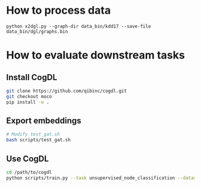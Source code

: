# How to process data
```
python x2dgl.py --graph-dir data_bin/kdd17 --save-file data_bin/dgl/graphs.bin
```

# How to evaluate downstream tasks

## Install CogDL

```bash
git clone https://github.com/qibinc/cogdl.git
git checkout moco
pip install -e .
```

## Export embeddings

```bash
# Modify test_gat.sh
bash scripts/test_gat.sh
```

## Use CogDL

```bash
cd /path/to/cogdl
python scripts/train.py --task unsupervised_node_classification --dataset blogcatalog --model prone from_numpy --hidden-size 64 --seed 0 --emb-path /path/to/saved/current.pt.npy
```
